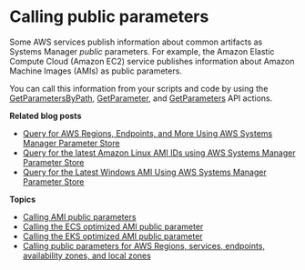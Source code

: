 # Calling public parameters<a name="parameter-store-public-parameters"></a>

Some AWS services publish information about common artifacts as Systems Manager *public* parameters\. For example, the Amazon Elastic Compute Cloud \(Amazon EC2\) service publishes information about Amazon Machine Images \(AMIs\) as public parameters\.

You can call this information from your scripts and code by using the [GetParametersByPath](https://docs.aws.amazon.com/systems-manager/latest/APIReference/API_GetParametersByPath.html), [GetParameter](https://docs.aws.amazon.com/systems-manager/latest/APIReference/API_GetParameter.html), and [GetParameters](https://docs.aws.amazon.com/systems-manager/latest/APIReference/API_GetParameters.html) API actions\.

**Related blog posts**
+ [Query for AWS Regions, Endpoints, and More Using AWS Systems Manager Parameter Store](http://aws.amazon.com/blogs/aws/new-query-for-aws-regions-endpoints-and-more-using-aws-systems-manager-parameter-store/)
+ [Query for the latest Amazon Linux AMI IDs using AWS Systems Manager Parameter Store](http://aws.amazon.com/blogs/compute/query-for-the-latest-amazon-linux-ami-ids-using-aws-systems-manager-parameter-store/)
+ [Query for the Latest Windows AMI Using AWS Systems Manager Parameter Store](http://aws.amazon.com/blogs/mt/query-for-the-latest-windows-ami-using-systems-manager-parameter-store/)

**Topics**
+ [Calling AMI public parameters](parameter-store-public-parameters-ami.md)
+ [Calling the ECS optimized AMI public parameter](parameter-store-public-parameters-ecs.md)
+ [Calling the EKS optimized AMI public parameter](parameter-store-public-parameters-eks.md)
+ [Calling public parameters for AWS Regions, services, endpoints, availability zones, and local zones](parameter-store-public-parameters-global-infrastructure.md)